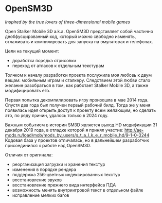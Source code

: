 # OpenSM3D
*Inspired by the true lovers of three-dimensional mobile games*

Open Stalker Mobile 3D a.k.a. OpenSM3D представляет собой частично деобфусцированный код, который можно свободно изменять, отлаживать и компилировать для запуска на эмуляторах и телефонах.

Цели на текущий момент:
* доработка порядка отрисовки
* переход от атласов к отдельным текстурам

Толчком к началу разработки проекта послужила моя любовь к двум вещам: мобильным играм и сталкеру. Следствием этой любви стало желание разобраться в том, как работает Stalker Mobile 3D, а также модифицировать его.

Первая попытка декомпилировать игру произошла в мае 2014 года. Спустя два года был получен первый рабочий билд. Тогда же у меня появилась идея открыть доступ к проекту всем желающим, но сделать это, по ряду причин, удалось только в 2024 году.

Важным событием в истории SM3D является выход HD модификации 31 декабря 2019 года, в отладке которой я принял участие: http://ae-mods.ru/load/mob/mods_by_users/s_t_a_l_k_e_r_mobile_hd/9-1-0-3244
Кодовая база у проектов отличалась, но в дальнейшем разработчик присоединился к работе над OpenSM3D.

Отличия от оригинала:
* реорганизация загрузки и хранения текстур
* изменения в порядке рендера
* поддержка 256-цветных индексированных текстур
* восстановление звуков
* восстановление прежнего вида интерфейса ПДА
* возможность менять внутриигровой текст в отдельном файле
* исправление мелких багов




